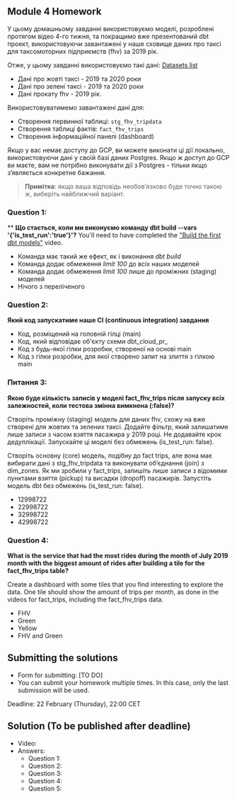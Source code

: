 ## Module 4 Homework 

У цьому домашньому завданні використовуємо моделі, розроблені протягом відео 4-го тижня, та покращимо вже презентований dbt проект,
використовуючи завантажені у наше сховище даних про таксі для таксомоторних підприємств (fhv) за 2019 рік.

Отже, у цьому завданні використовуємо такі дані:  [Datasets list](https://github.com/DataTalksClub/nyc-tlc-data/)
* Дані про жовті таксі - 2019 та 2020 роки
* Дані про зелені таксі - 2019 та 2020 роки
* Дані прокату fhv - 2019 рік.

Використовуватимемо завантажені дані для:

* Створення первинної таблиці: `stg_fhv_tripdata`
* Створення таблиці фактів: `fact_fhv_trips`
* Створення інформаційної панелі (dashboard) 

Якщо у вас немає доступу до GCP, ви можете виконати ці дії локально, використовуючи дані у своїй базі даних Postgres.
Якщо ж доступ до GCP ви маєте, вам не потрібно виконувати дії з Postgres - тільки якщо з’являється конкретне бажання.

> **Примітка**: якщо ваша відповідь необов’язково буде точно такою ж, виберіть найближчий варіант.
> 
### Question 1: 
**
**Що стається, коли ми виконуємо команду dbt build --vars '{'is_test_run':'true'}'?**
You'll need to have completed the ["Build the first dbt models"](https://www.youtube.com/watch?v=UVI30Vxzd6c) video. 

- Команда має такий же ефект, як і виконання *dbt build*
- Команда додає обмеження _limit 100_ до всіх наших моделей
- Команда додає обмеження _limit 100_ лише до проміжних (staging) моделей
- Нічого з переліченого

### Question 2: 

**Який код запускатиме наше CI (continuous integration) завдання**  

- Код, розміщений на головній гілці (main)
- Код, який відповідає об'єкту схеми dbt_cloud_pr_
- Код з будь-якої гілки розробки, створеної на основі main
- Код з гілки розробки, для якої створено запит на злиття з гілкою main

### Питання 3:

**Якою буде кількість записів у моделі fact_fhv_trips після запуску всіх залежностей, коли тестова змінна вимкнена (:false)?**  

Створіть проміжну (staging) модель для даних fhv, схожу на вже створені для жовтих та зелених таксі. Додайте фільтр, який залишатиме лише записи з часом взяття пасажира у 2019 році.
Не додавайте крок дедуплікації. Запускайте ці моделі без обмежень (is_test_run: false).

Створіть основну (core) модель, подібну до fact trips, але вона має вибирати дані з stg_fhv_tripdata та виконувати об’єднання (join) з dim_zones.
Як ми зробили у fact_trips, залишіть лише записи з відомими пунктами взяття (pickup) та висадки (dropoff) пасажирів.
Запустіть модель dbt без обмежень (is_test_run: false).

- 12998722
- 22998722
- 32998722
- 42998722

### Question 4: 

**What is the service that had the most rides during the month of July 2019 month with the biggest amount of rides after building a tile for the fact_fhv_trips table?**

Create a dashboard with some tiles that you find interesting to explore the data. One tile should show the amount of trips per month, as done in the videos for fact_trips, including the fact_fhv_trips data.

- FHV
- Green
- Yellow
- FHV and Green


## Submitting the solutions

* Form for submitting: [TO DO]
* You can submit your homework multiple times. In this case, only the last submission will be used. 

Deadline: 22 February (Thursday), 22:00 CET


## Solution (To be published after deadline)

* Video: 
* Answers:
  * Question 1: 
  * Question 2: 
  * Question 3: 
  * Question 4: 
  * Question 5: 
